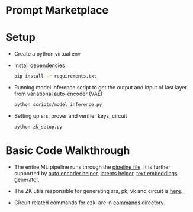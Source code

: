 # Prompt Marketplace

# Setup

* Create a python virtual env

* Install dependencies

    ```bash
    pip install -r requirements.txt
    ```

* Running model inference script to get the output and input of last layer from variational auto-encoder (VAE) 

    ```bash
    python scripts/model_inference.py
    ```
  
* Setting up srs, prover and verifier keys, circuit

    ```bash
    python zk_setup.py
    ```

# Basic Code Walkthrough

* The entire ML pipeline runs through the [pipeline file](helpers/pipeline.py). It is further supported by [auto encoder helper](helpers/auto_encoder.py), [latents helper](helpers/latents.py), [text embeddings generator](helpers/text_embeddings.py).

* The ZK utils responsible for generating srs, pk, vk and circuit is [here](zk/zk_utils.py).

* Circuit related commands for ezkl are in [commands](commands/) directory.
